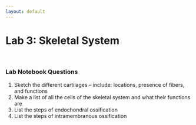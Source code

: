 ```yaml
---
layout: default
---
```


# Lab 3: Skeletal System

<br>

### Lab Notebook Questions

1.  Sketch the different cartilages – include: locations, presence of fibers, and functions
2.  Make a list of all the cells of the skeletal system and what their functions are
3.  List the steps of endochondral ossification
4.  List the steps of intramembranous ossification


